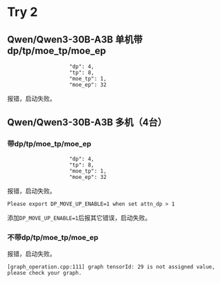 # Try 2

## Qwen/Qwen3-30B-A3B 单机带dp/tp/moe_tp/moe_ep
```
                    "dp": 4,
                    "tp": 8,
                    "moe_tp": 1,
                    "moe_ep": 32

```

报错，启动失败。

## Qwen/Qwen3-30B-A3B 多机（4台）
### 带dp/tp/moe_tp/moe_ep
```
                    "dp": 4,
                    "tp": 8,
                    "moe_tp": 1,
                    "moe_ep": 32

```

报错，启动失败。

```
Please export DP_MOVE_UP_ENABLE=1 when set attn_dp > 1
```
添加`DP_MOVE_UP_ENABLE=1`后报其它错误，启动失败。

### 不带dp/tp/moe_tp/moe_ep

报错，启动失败。
```
[graph_operation.cpp:111] graph tensorId: 29 is not assigned value, please check your graph.
```
